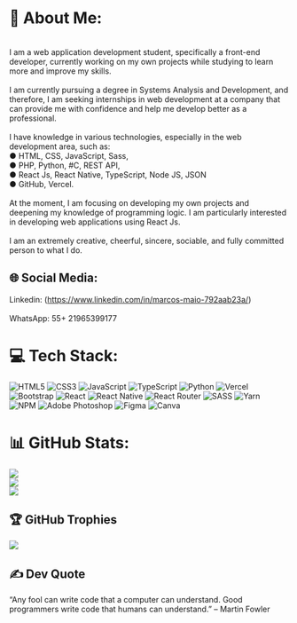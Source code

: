 # 💫 About Me:
<br>I am a web application development student, specifically a front-end developer, currently working on my own projects while studying to learn more and improve my skills.<br><br>I am currently pursuing a degree in Systems Analysis and Development, and therefore, I am seeking internships in web development at a company that can provide me with confidence and help me develop better as a professional.<br><br>I have knowledge in various technologies, especially in the web development area, such as:<br>● HTML, CSS, JavaScript, Sass,<br>● PHP, Python, #C, REST API,<br>● React Js, React Native, TypeScript, Node JS, JSON<br>● GitHub, Vercel.<br><br>At the moment, I am focusing on developing my own projects and deepening my knowledge of programming logic. I am particularly interested in developing web applications using React Js.<br><br>I am an extremely creative, cheerful, sincere, sociable, and fully committed person to what I do.


## 🌐 Social Media:
Linkedin: (https://www.linkedin.com/in/marcos-maio-792aab23a/)<br><br>
WhatsApp: 55+ 21965399177

# 💻 Tech Stack:
![HTML5](https://img.shields.io/badge/html5-%23E34F26.svg?style=for-the-badge&logo=html5&logoColor=white) ![CSS3](https://img.shields.io/badge/css3-%231572B6.svg?style=for-the-badge&logo=css3&logoColor=white) ![JavaScript](https://img.shields.io/badge/javascript-%23323330.svg?style=for-the-badge&logo=javascript&logoColor=%23F7DF1E) ![TypeScript](https://img.shields.io/badge/typescript-%23007ACC.svg?style=for-the-badge&logo=typescript&logoColor=white) ![Python](https://img.shields.io/badge/python-3670A0?style=for-the-badge&logo=python&logoColor=ffdd54) ![Vercel](https://img.shields.io/badge/vercel-%23000000.svg?style=for-the-badge&logo=vercel&logoColor=white) ![Bootstrap](https://img.shields.io/badge/bootstrap-%23563D7C.svg?style=for-the-badge&logo=bootstrap&logoColor=white) ![React](https://img.shields.io/badge/react-%2320232a.svg?style=for-the-badge&logo=react&logoColor=%2361DAFB) ![React Native](https://img.shields.io/badge/react_native-%2320232a.svg?style=for-the-badge&logo=react&logoColor=%2361DAFB) ![React Router](https://img.shields.io/badge/React_Router-CA4245?style=for-the-badge&logo=react-router&logoColor=white) ![SASS](https://img.shields.io/badge/SASS-hotpink.svg?style=for-the-badge&logo=SASS&logoColor=white) ![Yarn](https://img.shields.io/badge/yarn-%232C8EBB.svg?style=for-the-badge&logo=yarn&logoColor=white) ![NPM](https://img.shields.io/badge/NPM-%23000000.svg?style=for-the-badge&logo=npm&logoColor=white) ![Adobe Photoshop](https://img.shields.io/badge/adobephotoshop-%2331A8FF.svg?style=for-the-badge&logo=adobephotoshop&logoColor=white) 	![Figma](https://img.shields.io/badge/figma-%23F24E1E.svg?style=for-the-badge&logo=figma&logoColor=white) ![Canva](https://img.shields.io/badge/Canva-%2300C4CC.svg?style=for-the-badge&logo=Canva&logoColor=white)
# 📊 GitHub Stats:
![](https://github-readme-stats.vercel.app/api?username=MarcosMaio&theme=dark&hide_border=false&include_all_commits=false&count_private=false)<br/>
![](https://github-readme-streak-stats.herokuapp.com/?user=MarcosMaio&theme=dark&hide_border=false)<br/>
![](https://github-readme-stats.vercel.app/api/top-langs/?username=MarcosMaio&theme=dark&hide_border=false&include_all_commits=false&count_private=false&layout=compact)

## 🏆 GitHub Trophies
![](https://github-profile-trophy.vercel.app/?username=MarcosMaio&theme=dark&no-frame=false&no-bg=true&margin-w=4)

## ✍️ Dev Quote
“Any fool can write code that a computer can understand. Good programmers write code that humans can understand.” – Martin Fowler
